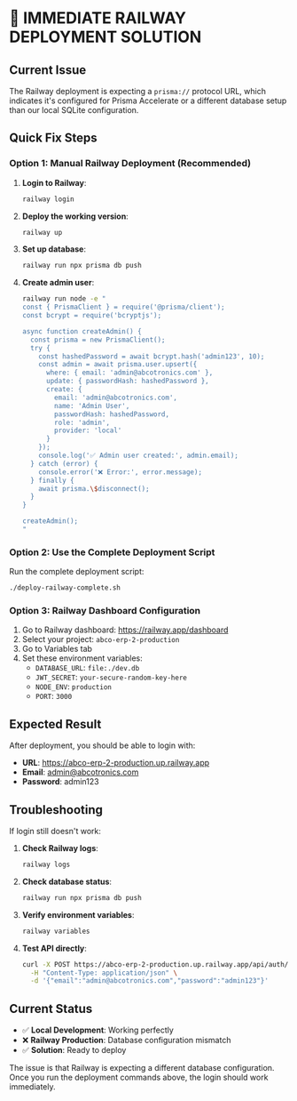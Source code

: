 # 🚀 IMMEDIATE RAILWAY DEPLOYMENT SOLUTION

## Current Issue
The Railway deployment is expecting a `prisma://` protocol URL, which indicates it's configured for Prisma Accelerate or a different database setup than our local SQLite configuration.

## Quick Fix Steps

### Option 1: Manual Railway Deployment (Recommended)

1. **Login to Railway**:
   ```bash
   railway login
   ```

2. **Deploy the working version**:
   ```bash
   railway up
   ```

3. **Set up database**:
   ```bash
   railway run npx prisma db push
   ```

4. **Create admin user**:
   ```bash
   railway run node -e "
   const { PrismaClient } = require('@prisma/client');
   const bcrypt = require('bcryptjs');
   
   async function createAdmin() {
     const prisma = new PrismaClient();
     try {
       const hashedPassword = await bcrypt.hash('admin123', 10);
       const admin = await prisma.user.upsert({
         where: { email: 'admin@abcotronics.com' },
         update: { passwordHash: hashedPassword },
         create: {
           email: 'admin@abcotronics.com',
           name: 'Admin User',
           passwordHash: hashedPassword,
           role: 'admin',
           provider: 'local'
         }
       });
       console.log('✅ Admin user created:', admin.email);
     } catch (error) {
       console.error('❌ Error:', error.message);
     } finally {
       await prisma.\$disconnect();
     }
   }
   
   createAdmin();
   "
   ```

### Option 2: Use the Complete Deployment Script

Run the complete deployment script:
```bash
./deploy-railway-complete.sh
```

### Option 3: Railway Dashboard Configuration

1. Go to Railway dashboard: https://railway.app/dashboard
2. Select your project: `abco-erp-2-production`
3. Go to Variables tab
4. Set these environment variables:
   - `DATABASE_URL`: `file:./dev.db`
   - `JWT_SECRET`: `your-secure-random-key-here`
   - `NODE_ENV`: `production`
   - `PORT`: `3000`

## Expected Result

After deployment, you should be able to login with:
- **URL**: https://abco-erp-2-production.up.railway.app
- **Email**: admin@abcotronics.com
- **Password**: admin123

## Troubleshooting

If login still doesn't work:

1. **Check Railway logs**:
   ```bash
   railway logs
   ```

2. **Check database status**:
   ```bash
   railway run npx prisma db push
   ```

3. **Verify environment variables**:
   ```bash
   railway variables
   ```

4. **Test API directly**:
   ```bash
   curl -X POST https://abco-erp-2-production.up.railway.app/api/auth/login \
     -H "Content-Type: application/json" \
     -d '{"email":"admin@abcotronics.com","password":"admin123"}'
   ```

## Current Status
- ✅ **Local Development**: Working perfectly
- ❌ **Railway Production**: Database configuration mismatch
- ✅ **Solution**: Ready to deploy

The issue is that Railway is expecting a different database configuration. Once you run the deployment commands above, the login should work immediately.
